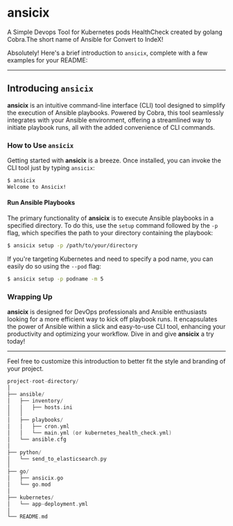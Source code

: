 # ansicix
A Simple Devops Tool for Kubernetes pods  HealthCheck created by golang Cobra.The short name of Ansible for Convert to IndeX!

Absolutely! Here's a brief introduction to `ansicix`, complete with a few examples for your README:

---

## Introducing `ansicix`

**ansicix** is an intuitive command-line interface (CLI) tool designed to simplify the execution of Ansible playbooks. Powered by Cobra, this tool seamlessly integrates with your Ansible environment, offering a streamlined way to initiate playbook runs, all with the added convenience of CLI commands.

### How to Use `ansicix`

Getting started with **ansicix** is a breeze. Once installed, you can invoke the CLI tool just by typing `ansicix`:

```bash
$ ansicix
Welcome to Ansicix!
```

#### Run Ansible Playbooks

The primary functionality of **ansicix** is to execute Ansible playbooks in a specified directory. To do this, use the `setup` command followed by the `-p` flag, which specifies the path to your directory containing the playbook:

```bash
$ ansicix setup -p /path/to/your/directory
```

If you're targeting Kubernetes and need to specify a pod name, you can easily do so using the `--pod` flag:

```bash
$ ansicix setup -p podname -m 5
```

### Wrapping Up

**ansicix** is designed for DevOps professionals and Ansible enthusiasts looking for a more efficient way to kick off playbook runs. It encapsulates the power of Ansible within a slick and easy-to-use CLI tool, enhancing your productivity and optimizing your workflow. Dive in and give **ansicix** a try today!

---

Feel free to customize this introduction to better fit the style and branding of your project.

````C
project-root-directory/
│
├── ansible/
│   ├── inventory/
│   │   ├── hosts.ini
│   │
│   ├── playbooks/
│   │   ├── cron.yml
│   │   └── main.yml (or kubernetes_health_check.yml)
│   └── ansible.cfg
│
├── python/
│   └── send_to_elasticsearch.py
│
├── go/
│   ├── ansicix.go
│   └── go.mod
│
├── kubernetes/
│   └── app-deployment.yml
│
└── README.md
````
